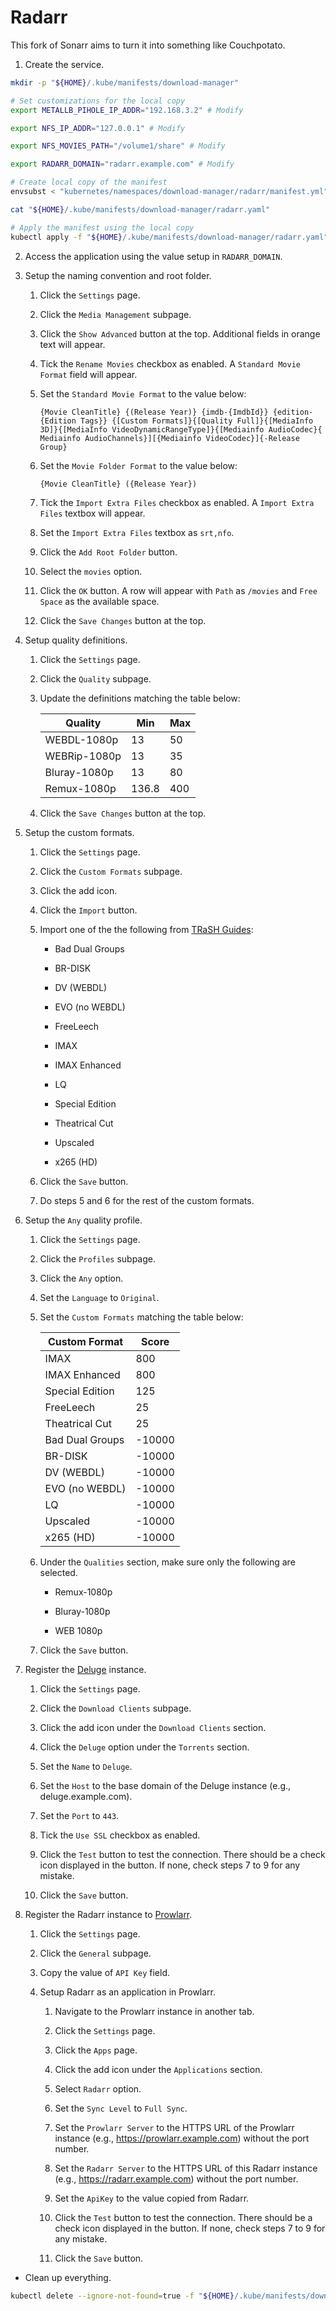 # Radarr

This fork of Sonarr aims to turn it into something like Couchpotato.

1. Create the service.

```sh
mkdir -p "${HOME}/.kube/manifests/download-manager"

# Set customizations for the local copy
export METALLB_PIHOLE_IP_ADDR="192.168.3.2" # Modify

export NFS_IP_ADDR="127.0.0.1" # Modify

export NFS_MOVIES_PATH="/volume1/share" # Modify

export RADARR_DOMAIN="radarr.example.com" # Modify

# Create local copy of the manifest
envsubst < "kubernetes/namespaces/download-manager/radarr/manifest.yml" > "${HOME}/.kube/manifests/download-manager/radarr.yaml"

cat "${HOME}/.kube/manifests/download-manager/radarr.yaml"

# Apply the manifest using the local copy
kubectl apply -f "${HOME}/.kube/manifests/download-manager/radarr.yaml"
```

2. Access the application using the value setup in `RADARR_DOMAIN`.

3. Setup the naming convention and root folder.

    1. Click the `Settings` page.

    2. Click the `Media Management` subpage.

    3. Click the `Show Advanced` button at the top. Additional fields in orange text will appear.

    4. Tick the `Rename Movies` checkbox as enabled. A `Standard Movie Format` field will appear.

    5. Set the `Standard Movie Format` to the value below:

        ```
        {Movie CleanTitle} {(Release Year)} {imdb-{ImdbId}} {edition-{Edition Tags}} {[Custom Formats]}{[Quality Full]}{[MediaInfo 3D]}{[MediaInfo VideoDynamicRangeType]}{[Mediainfo AudioCodec}{ Mediainfo AudioChannels}][{Mediainfo VideoCodec}]{-Release Group}
        ```

    6. Set the `Movie Folder Format` to the value below:

        ```
        {Movie CleanTitle} ({Release Year})
        ```

    7. Tick the `Import Extra Files` checkbox as enabled. A `Import Extra Files` textbox will appear.

    8. Set the `Import Extra Files` textbox as `srt,nfo`.

    9. Click the `Add Root Folder` button.

    10. Select the `movies` option.

    11. Click the `OK` button. A row will appear with `Path` as `/movies` and `Free Space` as the available space.

    12. Click the `Save Changes` button at the top.

4. Setup quality definitions.

    1. Click the `Settings` page.

    2. Click the `Quality` subpage.

    3. Update the definitions matching the table below:

        | Quality      | Min   | Max |
        | ------------ | ----- | --- |
        | WEBDL-1080p  | 13    | 50  |
        | WEBRip-1080p | 13    | 35  |
        | Bluray-1080p | 13    | 80  |
        | Remux-1080p  | 136.8 | 400 |

    4. Click the `Save Changes` button at the top.

5. Setup the custom formats.

    1. Click the `Settings` page.

    2. Click the `Custom Formats` subpage.

    3. Click the add icon.

    4. Click the `Import` button.

    5. Import one of the the following from [TRaSH Guides](https://trash-guides.info/Radarr/Radarr-collection-of-custom-formats/):

        - Bad Dual Groups

        - BR-DISK

        - DV (WEBDL)

        - EVO (no WEBDL)

        - FreeLeech

        - IMAX

        - IMAX Enhanced

        - LQ

        - Special Edition

        - Theatrical Cut

        - Upscaled

        - x265 (HD)

    6. Click the `Save` button.

    7. Do steps 5 and 6 for the rest of the custom formats.

6. Setup the `Any` quality profile.

    1. Click the `Settings` page.

    2. Click the `Profiles` subpage.

    3. Click the `Any` option.

    4. Set the `Language` to `Original`.

    5. Set the `Custom Formats` matching the table below:

        | Custom Format   | Score  |
        | --------------- | ------ |
        | IMAX            | 800    |
        | IMAX Enhanced   | 800    |
        | Special Edition | 125    |
        | FreeLeech       | 25     |
        | Theatrical Cut  | 25     |
        | Bad Dual Groups | -10000 |
        | BR-DISK         | -10000 |
        | DV (WEBDL)      | -10000 |
        | EVO (no WEBDL)  | -10000 |
        | LQ              | -10000 |
        | Upscaled        | -10000 |
        | x265 (HD)       | -10000 |

    6. Under the `Qualities` section, make sure only the following are selected.

        - Remux-1080p

        - Bluray-1080p

        - WEB 1080p

    6. Click the `Save` button.

7. Register the [Deluge](../deluge/README.md) instance.

    1. Click the `Settings` page.

    2. Click the `Download Clients` subpage.

    3. Click the add icon under the `Download Clients` section.

    4. Click the `Deluge` option under the `Torrents` section.

    5. Set the `Name` to `Deluge`.

    6. Set the `Host` to the base domain of the Deluge instance (e.g., deluge.example.com).

    7. Set the `Port` to `443`.

    8. Tick the `Use SSL` checkbox as enabled.

    9. Click the `Test` button to test the connection. There should be a check icon displayed in the button. If none, check steps 7 to 9 for any mistake.

    10. Click the `Save` button.

8. Register the Radarr instance to [Prowlarr](../prowlarr/README.md).

    1. Click the `Settings` page.

    2. Click the `General` subpage.

    3. Copy the value of `API Key` field.

    4. Setup Radarr as an application in Prowlarr.

        1. Navigate to the Prowlarr instance in another tab.

        2. Click the `Settings` page.

        3. Click the `Apps` page.

        4. Click the add icon under the `Applications` section.

        5. Select `Radarr` option.

        6. Set the `Sync Level` to `Full Sync`.

        7. Set the `Prowlarr Server` to the HTTPS URL of the Prowlarr instance (e.g., https://prowlarr.example.com) without the port number.

        8. Set the `Radarr Server` to the HTTPS URL of this Radarr instance (e.g., https://radarr.example.com) without the port number.

        9. Set the `ApiKey` to the value copied from Radarr.

        10. Click the `Test` button to test the connection. There should be a check icon displayed in the button. If none, check steps 7 to 9 for any mistake.

        11. Click the `Save` button.

* Clean up everything.

```sh
kubectl delete --ignore-not-found=true -f "${HOME}/.kube/manifests/download-manager/radarr.yaml"
```

